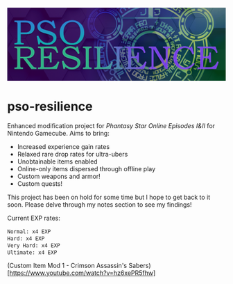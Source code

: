 ![PSO Resilience Banner](https://github.com/choogiesaur/pso-resilience/blob/master/resources/psor_banner_large.png)
# pso-resilience
Enhanced modification project for *Phantasy Star Online Episodes I&II* for Nintendo Gamecube. Aims to bring:
- Increased experience gain rates
- Relaxed rare drop rates for ultra-ubers
- Unobtainable items enabled
- Online-only items dispersed through offline play
- Custom weapons and armor!
- Custom quests!

This project has been on hold for some time but I hope to get back to it soon. Please delve through my notes section to see my findings!

Current EXP rates:
```
Normal: x4 EXP
Hard: x4 EXP
Very Hard: x4 EXP
Ultimate: x4 EXP
```
(Custom Item Mod 1 - Crimson Assassin's Sabers)[https://www.youtube.com/watch?v=hz6xePR5fhw]
